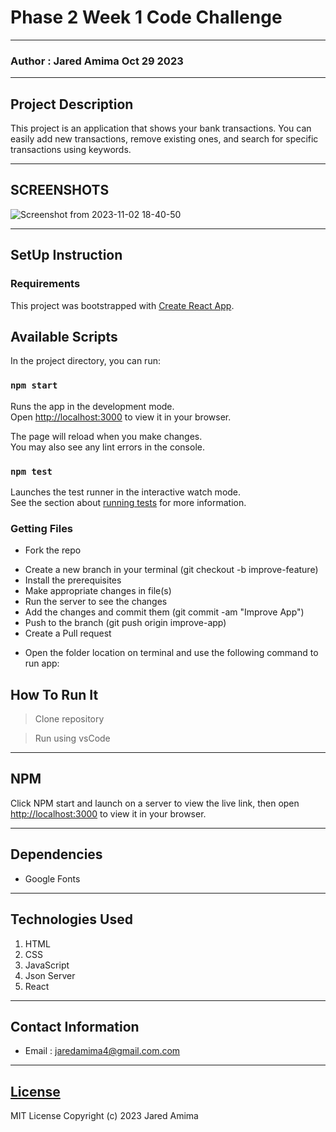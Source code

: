 
# Phase 2 Week 1 Code Challenge

*****
### Author : Jared Amima Oct 29 2023
****
## Project Description
This project is an application that shows your bank transactions. You can easily add new transactions, remove existing ones, and search for specific transactions using keywords.
******

## SCREENSHOTS
![Screenshot from 2023-11-02 18-40-50](https://github.com/M-M-Coders/Bank-of-Flatiron/assets/144310680/dc8952ec-349e-4636-b0e7-5e337247e350)

********
## SetUp Instruction
### Requirements
This project was bootstrapped with [Create React App](https://github.com/facebook/create-react-app).

## Available Scripts

In the project directory, you can run:

### `npm start`

Runs the app in the development mode.\
Open [http://localhost:3000](http://localhost:3000) to view it in your browser.

The page will reload when you make changes.\
You may also see any lint errors in the console.

### `npm test`

Launches the test runner in the interactive watch mode.\
See the section about [running tests](https://facebook.github.io/create-react-app/docs/running-tests) for more information.


### Getting Files
* Fork the repo
- Create a new branch in your terminal (git checkout -b improve-feature)
- Install the prerequisites
- Make appropriate changes in file(s)
- Run the server to see the changes
- Add the changes and commit them (git commit -am "Improve App")
- Push to the branch (git push origin improve-app)
- Create a Pull request
* Open the folder location on terminal and use the following command to run app:

## How To Run It
>  Clone repository

> Run using vsCode
*****
## NPM 
Click NPM start and launch on a server to view the live link, then open [http://localhost:3000](http://localhost:3000) to view it in your browser.

*****
## Dependencies
- Google Fonts

*****
## Technologies Used
1. HTML
2. CSS
3. JavaScript
4. Json Server
5. React



*****
## Contact Information
* Email : jaredamima4@gmail.com.com

*****
## [License](LICENSE)
MIT License
Copyright (c) 2023 Jared Amima